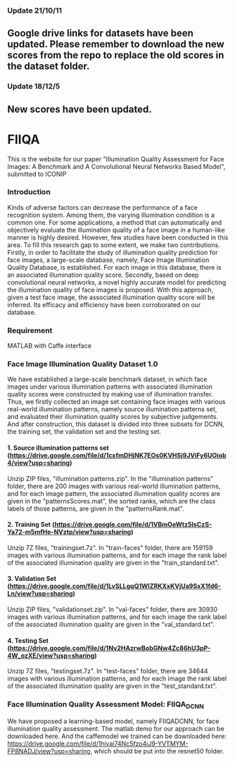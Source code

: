 ### Update 21/10/11
Google drive links for datasets have been updated. Please remember to download the new scores from the repo to replace the old scores in the dataset folder.
--------------------

### Update 18/12/5
New scores have been updated.
--------------------

# FIIQA
This is the website for our paper "Illumination Quality Assessment for Face Images: A Benchmark and A Convolutional Neural Networks Based Model", submitted to ICONIP

### Introduction
Kinds of adverse factors can decrease the performance of a face recognition system. Among them, the varying illumination condition is a common one. For some applications, a method that can automatically and objectively evaluate the illumination quality of a face image in a human-like manner is highly desired. However, few studies have been conducted in this area. To fill this research gap to some extent, we make two contributions. Firstly, in order to facilitate the study of illumination quality prediction for face images, a large-scale database, namely, Face Image Illumination Quality Database, is established. For each image in this database, there is an associated illumination quality score. Secondly, based on deep convolutional neural networks, a novel highly accurate model for predicting the illumination quality of face images is proposed. With this approach, given a test face image, the associated illumination quality score will be inferred. Its efficacy and efficiency have been corroborated on our database.

### Requirement
MATLAB with Caffe interface

### Face Image Illumination Quality Dataset 1.0
We have established a large-scale benchmark dataset, in which face images under various illumination patterns with associated illumination quality scores were constructed by making use of illumination transfer. Thus, we firstly collected an image set containing face images with various real-world illumination patterns, namely source illumination patterns set, and evaluated their illumination quality scores by subjective judgements. And after construction, this dataset is divided into three subsets for DCNN, the training set, the validation set and the testing set.

#### 1. Source illumination patterns set (https://drive.google.com/file/d/1cxfmDHjNK7EOs0KVHSj9JViFy6UOiob4/view?usp=sharing)
Unzip ZIP files, "illumination patterns.zip". In the "illumination patterns" folder, there are 200 images with various real-world illumination patterns, and for each image pattern, the associated illumination quality scores are given in the "patternsScores.mat", the sorted ranks, which are the class labels of those patterns, are given in the "patternsRank.mat".

#### 2. Training Set (https://drive.google.com/file/d/1VBmOeWtz5lsCzS-Ya72-m5mfHe-NVztp/view?usp=sharing)
Unzip 7Z files, "trainingset.7z". In "train-faces" folder, there are 159159 images with various illumination patterns, and for each image the rank label of the associated illumination quality are given in the "train_standard.txt".

#### 3. Validation Set (https://drive.google.com/file/d/1LvSLLgqQ1WlZRKXxKVjUa9SxX1fd6-Ln/view?usp=sharing)
Unzip ZIP files, "validationset.zip". In "val-faces" folder, there are 30930 images with various illumination patterns, and for each image the rank label of the associated illumination quality are given in the "val_standard.txt".

#### 4. Testing Set (https://drive.google.com/file/d/1Nv2HAzrwBobGNw4Zc86hU3pP-4W_ozXE/view?usp=sharing)
Unzip 7Z files, "testingset.7z". In "test-faces" folder, there are 34644 images with various illumination patterns, and for each image the rank label of the associated illumination quality are given in the "test_standard.txt".

### Face Illumination Quality Assessment Model: FIIQA<sub>DCNN</sub>
We have proposed a learning-based model, namely FIIQADCNN, for face illumination quality assessment. The matlab demo for our approach can be downloaded here. 
And the caffemodel we trained can be downloaded here: https://drive.google.com/file/d/1hjvai74Nc5fzo4iJ9-YVTMYM-FP8NADJ/view?usp=sharing, which should be put into the resnet50 folder.
